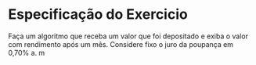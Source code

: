 # Especificação do Exercicio

Faça um algoritmo que receba um valor que foi depositado e exiba o valor com rendimento após um mês.
Considere fixo o juro da poupança em 0,70% a. m